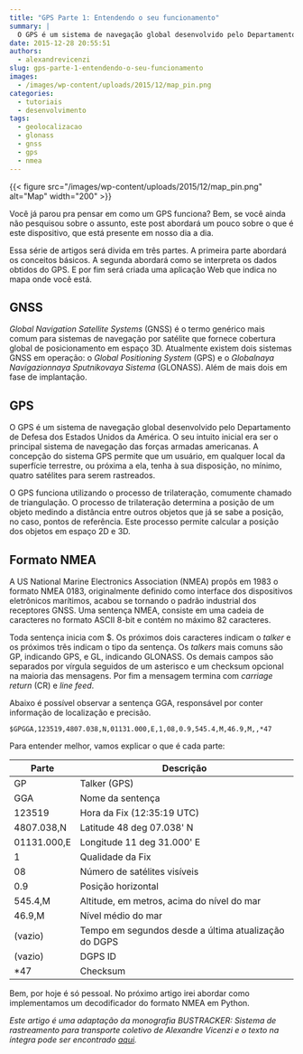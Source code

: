 ```yaml
---
title: "GPS Parte 1: Entendendo o seu funcionamento"
summary: |
  O GPS é um sistema de navegação global desenvolvido pelo Departamento de Defesa dos Estados Unidos da América. O seu intuito inicial era ser o principal sistema de navegação das forças armadas americanas. A concepção do sistema GPS permite que um usuário, em qualquer local da superfície terrestre, ou próxima a ela, tenha à sua disposição, no mínimo, quatro satélites para serem rastreados.
date: 2015-12-28 20:55:51
authors:
  - alexandrevicenzi
slug: gps-parte-1-entendendo-o-seu-funcionamento
images:
  - /images/wp-content/uploads/2015/12/map_pin.png
categories:
  - tutoriais
  - desenvolvimento
tags:
  - geolocalizacao
  - glonass
  - gnss
  - gps
  - nmea
---
```


{{< figure src="/images/wp-content/uploads/2015/12/map_pin.png" alt="Map" width="200" >}}

Você já parou pra pensar em como um GPS funciona? Bem, se você ainda não pesquisou sobre o assunto, este post abordará um pouco sobre o que é este dispositivo, que está presente em nosso dia a dia.

Essa série de artigos será divida em três partes. A primeira parte abordará os conceitos básicos. A segunda abordará como se interpreta os dados obtidos do GPS. E por fim será criada uma aplicação Web que indica no mapa onde você está.

## GNSS

_Global Navigation Satellite Systems_ (GNSS) é o termo genérico mais comum para sistemas de navegação por satélite que fornece cobertura global de posicionamento em espaço 3D. Atualmente existem dois sistemas GNSS em operação: o _Global Positioning System_ (GPS) e o _Globalnaya Navigazionnaya Sputnikovaya Sistema_ (GLONASS). Além de mais dois em fase de implantação.

## GPS

O GPS é um sistema de navegação global desenvolvido pelo Departamento de Defesa dos Estados Unidos da América. O seu intuito inicial era ser o principal sistema de navegação das forças armadas americanas. A concepção do sistema GPS permite que um usuário, em qualquer local da superfície terrestre, ou próxima a ela, tenha à sua disposição, no mínimo, quatro satélites para serem rastreados.

O GPS funciona utilizando o processo de trilateração, comumente chamado de triangulação. O processo de trilateração determina a posição de um objeto medindo a distância entre outros objetos que já se sabe a posição, no caso, pontos de referência. Este processo permite calcular a posição dos objetos em espaço 2D e 3D.

## Formato NMEA

A US National Marine Electronics Association (NMEA) propôs em 1983 o formato NMEA 0183, originalmente definido como interface dos dispositivos eletrônicos marítimos, acabou se tornando o padrão industrial dos receptores GNSS. Uma sentença NMEA, consiste em uma cadeia de caracteres no formato ASCII 8-bit e contém no máximo 82 caracteres.

Toda sentença inicia com $. Os próximos dois caracteres indicam o _talker_ e os próximos três indicam o tipo da sentença. Os _talkers_ mais comuns são GP, indicando GPS, e GL, indicando GLONASS. Os demais campos são separados por vírgula seguidos de um asterisco e um checksum opcional na maioria das mensagens. Por fim a mensagem termina com _carriage return_ (CR) e _line feed_.

Abaixo é possível observar a sentença GGA, responsável por conter informação de localização e precisão.

`$GPGGA,123519,4807.038,N,01131.000,E,1,08,0.9,545.4,M,46.9,M,,*47`

Para entender melhor, vamos explicar o que é cada parte:

| Parte | Descrição |
|-------------|------------------------------------------------------|
| GP          | Talker (GPS)                                         |
| GGA         | Nome da sentença                                     |
| 123519      | Hora da Fix (12:35:19 UTC)                           |
| 4807.038,N  | Latitude 48 deg 07.038' N                            |
| 01131.000,E | Longitude 11 deg 31.000' E                           |
| 1           | Qualidade da Fix                                     |
| 08          | Número de satélites visíveis                         |
| 0.9         | Posição horizontal                                   |
| 545.4,M     | Altitude, em metros, acima do nível do mar           |
| 46.9,M      | Nível médio do mar                                   |
| (vazio)     | Tempo em segundos desde a última atualização do DGPS |
| (vazio)     | DGPS ID                                              |
| \*47        | Checksum                                             |

Bem, por hoje é só pessoal. No próximo artigo irei abordar como implementamos um decodificador do formato NMEA em Python.

_Este artigo é uma adaptação da monografia BUSTRACKER: Sistema de rastreamento para transporte coletivo de Alexandre Vicenzi e o texto na íntegra pode ser encontrado [aqui](https://bu.furb.br/consulta/portalConsulta/recuperaMfnCompleto.php?menu=rapida&CdMFN=363720)._
